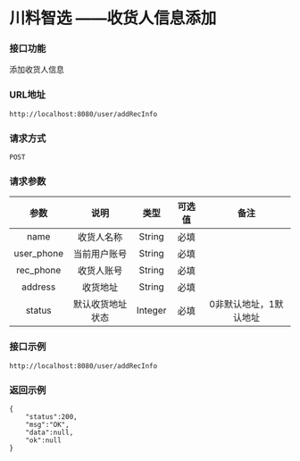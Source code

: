 # 川料智选 ——收货人信息添加

### 接口功能

添加收货人信息

### URL地址

```
http://localhost:8080/user/addRecInfo
```

### 请求方式

`POST`

### 请求参数

|   参数    |   说明   |     类型      | 可选值 |     备注     |
| :-------: | :------: | :-----------: | :----: | :----------: |
| name | 收货人名称 |    String     |  必填  |     |
| user_phone | 当前用户账号 |    String     |  必填  |   |
| rec_phone   |   收货人账号   |     String     |  必填  |   |
| address  | 收货地址 |    String     |  必填  |   |
| status | 默认收货地址状态 | Integer |  必填  | 0非默认地址，1默认地址 |

### 接口示例

```
http://localhost:8080/user/addRecInfo
```



### 返回示例

```
{
    "status":200,
    "msg":"OK",
    "data":null,
    "ok":null
}
```

